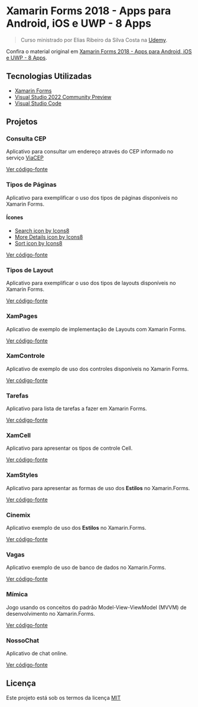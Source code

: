 # Xamarin Forms 2018 - Apps para Android, iOS e UWP - 8 Apps

> Curso ministrado por Elias Ribeiro da Silva Costa na [Udemy](https://www.udemy.com).

Confira o material original em [Xamarin Forms 2018 - Apps para Android, iOS e UWP - 8 Apps](https://www.udemy.com/course/xamarin-forms-2018-apps-para-android-ios-e-uwp-8-apps).

## Tecnologias Utilizadas

- [Xamarin Forms](https://github.com/xamarin/Xamarin.Forms)
- [Visual Studio 2022 Community Preview](https://visualstudio.microsoft.com/pt-br/vs/preview/)
- [Visual Studio Code](https://code.visualstudio.com/)

## Projetos

### Consulta CEP

Aplicativo para consultar um endereço através do CEP informado no serviço [ViaCEP](http://viacep.com.br/)

[Ver código-fonte](ConsultaCep)

### Tipos de Páginas

Aplicativo para exemplificar o uso dos tipos de páginas disponíveis no Xamarin Forms.

#### Ícones

- [Search icon by Icons8](https://icons8.com/icon/82712/search)
- [More Details icon by Icons8](https://icons8.com/icon/105609/more-details)
- [Sort icon by Icons8](https://icons8.com/icon/100654/sort)

[Ver código-fonte](TiposPaginas)

### Tipos de Layout

Aplicativo para exemplificar o uso dos tipos de layouts disponíveis no Xamarin Forms.

[Ver código-fonte](src/Layouts)

### XamPages

Aplicativo de exemplo de implementação de Layouts com Xamarin Forms.

[Ver código-fonte](src/XamPages)

### XamControle

Aplicativo de exemplo de uso dos controles disponíveis no Xamarin Forms.

[Ver código-fonte](src/XamControle)

### Tarefas

Aplicativo para lista de tarefas a fazer em Xamarin Forms.

[Ver código-fonte](src/Tarefas)

### XamCell

Aplicativo para apresentar os tipos de controle Cell.

[Ver código-fonte](src/XamCell)

### XamStyles

Aplicativo para apresentar as formas de uso dos **Estilos** no Xamarin.Forms.

[Ver código-fonte](src/XamStyles)

### Cinemix

Aplicativo exemplo de uso dos **Estilos** no Xamarin.Forms.

[Ver código-fonte](src/Cinemix)

### Vagas

Aplicativo exemplo de uso de banco de dados no Xamarin.Forms.

[Ver código-fonte](src/Vagas)

### Mímica

Jogo usando os conceitos do padrão Model-View-ViewModel (MVVM) de desenvolvimento no Xamarin.Forms.

[Ver código-fonte](src/Mimica)

### NossoChat

Aplicativo de chat online.

[Ver código-fonte](src/NossoChat)

## Licença

Este projeto está sob os termos da licença [MIT](LICENSE)
